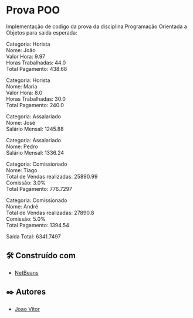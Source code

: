 # Prova POO

Implementação de codigo da prova da disciplina Programação Orientada a Objetos para saida esperada:

Categoria: Horista  
Nome: João  
Valor Hora: 9.97  
Horas Trabalhadas: 44.0  
Total Pagamento: 438.68  

Categoria: Horista  
Nome: Maria  
Valor Hora: 8.0  
Horas Trabalhadas: 30.0  
Total Pagamento: 240.0  

Categoria: Assalariado  
Nome: José  
Salário Mensal: 1245.88  

Categoria: Assalariado  
Nome: Pedro  
Salário Mensal: 1336.24  

Categoria: Comissionado  
Nome: Tiago  
Total de Vendas realizadas: 25890.99  
Comissão: 3.0%  
Total Pagamento: 776.7297  

Categoria: Comissionado  
Nome: André  
Total de Vendas realizadas: 27890.8  
Comissão: 5.0%  
Total Pagamento: 1394.54  

Saída Total: 6341.7497  


## 🛠️ Construído com

* [NetBeans](https://netbeans.apache.org/)

## ✒️ Autores

* [Joao Vitor](https://github.com/sazax1)
